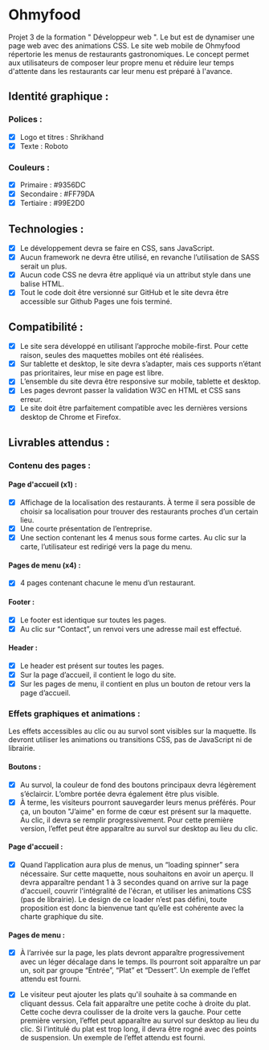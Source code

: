 # Ohmyfood

Projet 3 de la formation " Développeur web ". Le but est de dynamiser une page web avec des animations CSS.
Le site web mobile de Ohmyfood répertorie les menus de restaurants gastronomiques. Le concept permet aux utilisateurs de composer leur propre menu et réduire leur temps d'attente dans les restaurants car leur menu est préparé à l'avance.

## Identité graphique :

### Polices :
- [x] Logo et titres : Shrikhand
- [x] Texte : Roboto

### Couleurs :
- [x] Primaire : #9356DC
- [x] Secondaire : #FF79DA
- [x] Tertiaire : #99E2D0

## Technologies :
- [x] Le développement devra se faire en CSS, sans JavaScript.
- [x] Aucun framework ne devra être utilisé, en revanche l’utilisation de SASS serait un
plus.
- [x] Aucun code CSS ne devra être appliqué via un attribut style dans une balise HTML.
- [x] Tout le code doit être versionné sur GitHub et le site devra être accessible sur
Github Pages une fois terminé.
## Compatibilité :
- [x] Le site sera développé en utilisant l’approche mobile-first. Pour cette raison, seules des maquettes mobiles ont été réalisées.
- [x] Sur tablette et desktop, le site devra s’adapter, mais ces supports n’étant pas prioritaires, leur mise en page est libre.
- [x] L’ensemble du site devra être responsive sur mobile, tablette et desktop.
- [x] Les pages devront passer la validation W3C en HTML et CSS sans erreur.
- [x] Le site doit être parfaitement compatible avec les dernières versions desktop de
Chrome et Firefox.
## Livrables attendus :
### Contenu des pages :
#### Page d'accueil (x1) :
- [x] Affichage de la localisation des restaurants. À terme il sera possible de choisir sa
localisation pour trouver des restaurants proches d’un certain lieu.
- [x] Une courte présentation de l’entreprise.
- [x] Une section contenant les 4 menus sous forme cartes. Au clic sur la carte,
l’utilisateur est redirigé vers la page du menu.
#### Pages de menu (x4) :
- [x] 4 pages contenant chacune le menu d’un restaurant.
#### Footer :
- [x] Le footer est identique sur toutes les pages.
- [x] Au clic sur “Contact”, un renvoi vers une adresse mail est effectué.
#### Header :
- [x] Le header est présent sur toutes les pages.
- [x] Sur la page d’accueil, il contient le logo du site.
- [x] Sur les pages de menu, il contient en plus un bouton de retour vers la page d’accueil.
### Effets graphiques et animations :
Les effets accessibles au clic ou au survol sont visibles sur la maquette. Ils devront utiliser
les animations ou transitions CSS, pas de JavaScript ni de librairie.
#### Boutons :
- [x] Au survol, la couleur de fond des boutons principaux devra légèrement s’éclaircir.
L’ombre portée devra également être plus visible.
- [x] À terme, les visiteurs pourront sauvegarder leurs menus préférés. Pour ça, un
bouton "J’aime" en forme de cœur est présent sur la maquette. Au clic, il devra se
remplir progressivement. Pour cette première version, l’effet peut être apparaître au
survol sur desktop au lieu du clic.
#### Page d'accueil :
- [x] Quand l’application aura plus de menus, un “loading spinner” sera nécessaire. Sur
cette maquette, nous souhaitons en avoir un aperçu. Il devra apparaître pendant 1 à
3 secondes quand on arrive sur la page d'accueil, couvrir l'intégralité de l'écran, et
utiliser les animations CSS (pas de librairie). Le design de ce loader n’est pas défini,
toute proposition est donc la bienvenue tant qu’elle est cohérente avec la charte
graphique du site.
#### Pages de menu :
- [x]  À l’arrivée sur la page, les plats devront apparaître progressivement avec un léger
décalage dans le temps. Ils pourront soit apparaître un par un, soit par groupe
“Entrée”, “Plat” et “Dessert”. Un exemple de l’effet attendu est fourni.
- [x] Le visiteur peut ajouter les plats qu'il souhaite à sa commande en cliquant dessus.
Cela fait apparaître une petite coche à droite du plat. Cette coche devra coulisser de
la droite vers la gauche. Pour cette première version, l’effet peut apparaître au survol
sur desktop au lieu du clic. Si l’intitulé du plat est trop long, il devra être rogné avec
des points de suspension. Un exemple de l’effet attendu est fourni.


